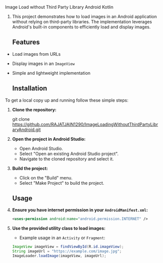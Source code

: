   Image Load without Third Party Library Android Kotlin
  
1. This project demonstrates how to load images in an Android application without relying on third-party libraries. The implementation leverages Android's built-in components to efficiently load and display images.


   ## Features

- Load images from URLs
- Display images in an `ImageView`
- Simple and lightweight implementation

    ## Installation

To get a local copy up and running follow these simple steps:

1. **Clone the repository:**
   
    git clone https://github.com/RAJATJAIN1290/ImageLoadingWithoutThirdPartyLibraryAndroid.git
  

2. **Open the project in Android Studio:**
    - Open Android Studio.
    - Select "Open an existing Android Studio project".
    - Navigate to the cloned repository and select it.

3. **Build the project:**
    - Click on the "Build" menu.
    - Select "Make Project" to build the project.


    ## Usage

1. **Ensure you have internet permission in your `AndroidManifest.xml`:**
    ```xml
    <uses-permission android:name="android.permission.INTERNET" />
    ```

2. **Use the provided utility class to load images:**
    - Example usage in an `Activity` or `Fragment`:
    ```java
    ImageView imageView = findViewById(R.id.imageView);
    String imageUrl = "https://example.com/image.jpg";
    ImageLoader.loadImage(imageView, imageUrl);




    
